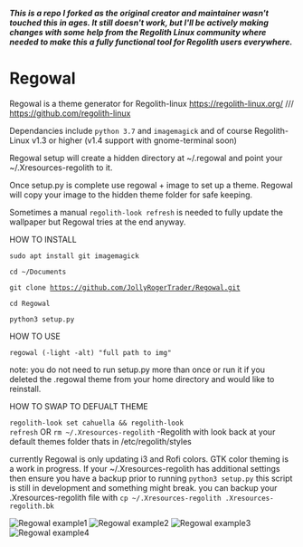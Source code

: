 ***This is a repo I forked as the original creator and maintainer wasn't touched this in ages. It still doesn't work, but I'll be actively making changes with some help from the Regolith Linux community where needed to make this a fully functional tool for Regolith users everywhere.***
# Regowal

Regowal is a theme generator for Regolith-linux
https://regolith-linux.org/ /// https://github.com/regolith-linux

Dependancies include <code>python 3.7</code> and <code>imagemagick</code> and of course Regolith-Linux v1.3 or higher (v1.4 support with gnome-terminal soon)

Regowal setup will create a hidden directory at ~/.regowal and point your ~/.Xresources-regolith to it.

Once setup.py is complete use regowal + image to set up a theme. Regowal will copy your image to the hidden theme folder for safe keeping.

Sometimes a manual <code>regolith-look refresh</code> is needed to fully update the wallpaper but Regowal tries at the end anyway.

<bold>HOW TO INSTALL</bold>

<code>sudo apt install git imagemagick</code>

<code>cd ~/Documents</code>

<code>git clone https://github.com/JollyRogerTrader/Regowal.git</code>

<code>cd Regowal</code>

<code>python3 setup.py</code>

<bold>HOW TO USE</bold>

<code>regowal (-light -alt) "full path to img"</code>

note: you do not need to run setup.py more than once or run it if you deleted the .regowal theme from your home directory and would like to reinstall.

<bold>HOW TO SWAP TO DEFUALT THEME</bold>

<code>regolith-look set cahuella && regolith-look refresh</code> OR <code>rm ~/.Xresources-regolith</code> -Regolith with look back at your default themes folder thats in /etc/regolith/styles

currently Regowal is only updating i3 and Rofi colors. GTK color theming is a work in progress. If your ~/.Xresources-regolith has additional settings then ensure you have a backup prior to running <code>python3 setup.py</code> this script is still in development and something might break. you can backup your .Xresources-regolith file with <code>cp ~/.Xresources-regolith .Xresources-regolith.bk</code>

![Regowal example1](Desktop.png)
![Regowal example2](Desktop1.png)
![Regowal example3](Desktop2.png)
![Regowal example4](Desktop3.png)
